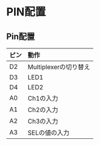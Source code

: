 # PIN配置

## Pin配置


|ピン|動作|
|:--|:--|
|D2|Multiplexerの切り替え|
|D3|LED1|
|D4|LED2|
|A0|Ch1の入力|
|A1|Ch2の入力|
|A2|Ch3の入力|
|A3|SELの値の入力|
